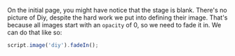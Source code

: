 On the initial page, you might have notice that the stage is blank. There's no picture of Diy, despite the hard work we put into defining their image. That's because all images start with an `opacity` of 0, so we need to fade it in. We can do that like so:

```js
script.image('diy').fadeIn();
```
